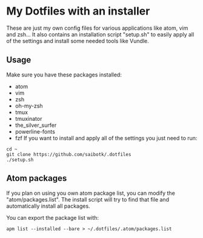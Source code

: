 # My Dotfiles with an installer

These are just my own config files for various applications like atom, vim and zsh...
It also contains an installation script "setup.sh" to easily apply all of the settings and install some needed tools like
Vundle.

## Usage
Make sure you have these packages installed:
- atom
- vim
- zsh
- oh-my-zsh
- tmux
- tmuxinator
- the_silver_surfer
- powerline-fonts
- fzf
If you want to install and apply all of the settings you just need to run:
```
cd ~
git clone https://github.com/saibotk/.dotfiles
./setup.sh
```

## Atom packages
If you plan on using you own atom package list, you can modify the "atom/packages.list".
The install script will try to find that file and automatically install all packages.

You can export the package list with:
```
apm list --installed --bare > ~/.dotfiles/.atom/packages.list
```

